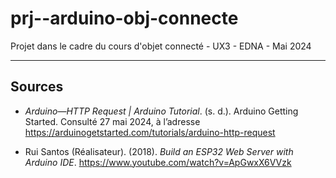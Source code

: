 # prj--arduino-obj-connecte
 Projet dans le cadre du cours d'objet connecté - UX3 - EDNA - Mai 2024

---

## Sources

- *Arduino—HTTP Request | Arduino Tutorial*. (s. d.). Arduino Getting Started. Consulté 27 mai 2024, à l’adresse https://arduinogetstarted.com/tutorials/arduino-http-request

- Rui Santos (Réalisateur). (2018). *Build an ESP32 Web Server with Arduino IDE*. https://www.youtube.com/watch?v=ApGwxX6VVzk
